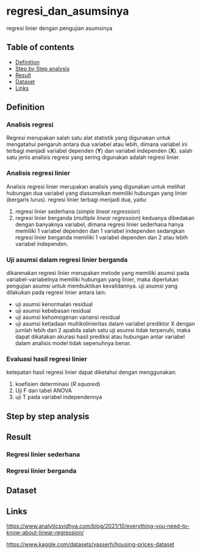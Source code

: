 # regresi_dan_asumsinya
regresi linier dengan pengujian asumsinya

## Table of contents
- [Definition](https://github.com/DiannitaOlipmimi/regresi_dan_asumsinya#definition)
- [Step by Step analysis](https://github.com/DiannitaOlipmimi/regresi_dan_asumsinya#step-by-step-analysis)
- [Result](https://github.com/DiannitaOlipmimi/regresi_dan_asumsinya#step-by-step-analysis)
- [Dataset](https://github.com/DiannitaOlipmimi/regresi_dan_asumsinya#step-by-step-analysis)
- [Links](https://github.com/DiannitaOlipmimi/regresi_dan_asumsinya#step-by-step-analysis)

## **Definition**

### Analisis regresi
Regresi merupakan salah satu alat statistik yang digunakan untuk mengatahui pengaruh antara dua variabel atau lebih, dimana variabel ini terbagi menjadi variabel dependen (**Y**) dan variabel independen (**X**). salah satu jenis analisis regresi yang sering digunakan adalah regresi linier.

### Analisis regresi linier
Analisis regresi linier merupakan analisis yang digunakan untuk melihat hubungan dua variabel yang diasumsikan memiliki hubungan yang linier (bergaris lurus). regresi linier terbagi menjadi dua, yaitu:
1. regresi linier sederhana (*simple linear regression*)
2. regresi linier berganda (*multiple linear regression*)
keduanya dibedakan dengan banyaknya variabel, dimana regresi linier sederhana hanya memiliki 1 variabel dependen dan 1 variabel independen sedangkan regresi linier berganda memiliki 1 variabel dependen dan 2 atau lebih variabel independen.

### Uji asumsi dalam regresi linier berganda
dikarenakan regresi linier merupakan metode yang memiliki asumsi pada variabel-variabelnya memiliki hubungan yang linier, maka diperlukan pengujian asumsi untuk membuktikan kevalidannya. uji asumsi yang dilakukan pada regresi linier antara lain:
- uji asumsi kenormalan residual
- uji asumsi kebebasan residual
- uji asumsi kehomogenan variansi residual
- uji asumsi ketiadaan multikolinieritas dalam variabel prediktor X dengan jumlah lebih dari 2
apabila salah satu uji asumsi tidak terpenuhi, maka dapat dikatakan akurasi hasil prediksi atau hubungan antar variabel dalam analisis model tidak sepenuhnya benar.

### Evaluasi hasil regresi linier
ketepatan hasil regresi linier dapat diketahui dengan menggunakan:
1. koefisien determinasi (*R squared*)
2. Uji F dari tabel ANOVA
3. uji T pada variabel independennya

## **Step by step analysis**

## **Result**

### Regresi linier sederhana

### Regresi linier berganda


## **Dataset**

## **Links**
https://www.analyticsvidhya.com/blog/2021/10/everything-you-need-to-know-about-linear-regression/

https://www.kaggle.com/datasets/yasserh/housing-prices-dataset 